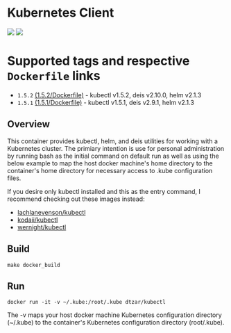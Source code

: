 # Kubernetes Client

[![](https://images.microbadger.com/badges/image/dtzar/kubectl.svg)](https://microbadger.com/images/dtzar/kubectl "Get your own image badge on microbadger.com")
[![](https://images.microbadger.com/badges/version/dtzar/kubectl.svg)](https://microbadger.com/images/dtzar/kubectl "Get your own version badge on microbadger.com")

# Supported tags and respective `Dockerfile` links

* `1.5.2`    [(1.5.2/Dockerfile)](https://github.com/dtzar/kubectl/blob/1.5.2/Dockerfile) - kubectl v1.5.2, deis v2.10.0, helm v2.1.3
* `1.5.1`    [(1.5.1/Dockerfile)](https://github.com/dtzar/kubectl/blob/1.5.1/Dockerfile) - kubectl v1.5.1, deis v2.9.1, helm v2.1.3

## Overview

This container provides kubectl, helm, and deis utilities for working with a Kubernetes cluster.  The primiary intention is use for personal administration by running bash as the initial command on default run as well as using the below example to map the host docker machine's home directory to the container's home directory for necessary access to .kube configuration files.

If you desire only kubectl installed and this as the entry command, I recommend checking out these images instead:
* [lachlanevenson/kubectl](https://hub.docker.com/r/lachlanevenson/k8s-kubectl/)
* [kodaii/kubectl](https://hub.docker.com/r/koudaiii/kubectl/)
* [wernight/kubectl](https://hub.docker.com/r/wernight/kubectl/)

## Build

`make docker_build`

## Run

`docker run -it -v ~/.kube:/root/.kube dtzar/kubectl`

The -v maps your host docker machine Kubernetes configuration directory (~/.kube) to the container's Kubernetes configuration directory (root/.kube).
